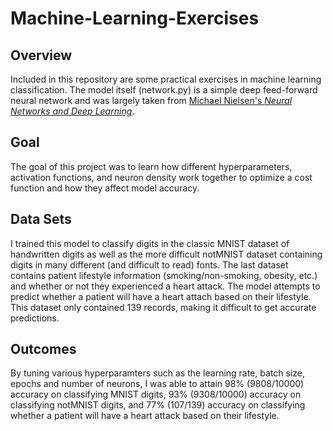 # Machine-Learning-Exercises

## Overview
Included in this repository are some practical exercises in machine learning classification. The model itself (network.py) is a simple deep feed-forward neural network and was largely taken from [Michael Nielsen's *Neural Networks and Deep Learning*](http://neuralnetworksanddeeplearning.com/index.html).

## Goal
The goal of this project was to learn how different hyperparameters, activation functions, and neuron density work together to optimize a cost function and how they affect model accuracy. 

## Data Sets
I trained this model to classify digits in the classic MNIST dataset of handwritten digits as well as the more difficult notMNIST dataset containing digits in many different (and difficult to read) fonts. The last dataset contains patient lifestyle information (smoking/non-smoking, obesity, etc.) and whether or not they experienced a heart attack. The model attempts to predict whether a patient will have a heart attach based on their lifestyle. This dataset only contained 139 records, making it difficult to get accurate predictions. 

## Outcomes
By tuning various hyperparamters such as the learning rate, batch size, epochs and number of neurons, I was able to attain 98% (9808/10000) accuracy on classifying MNIST digits, 93% (9308/10000) accuracy on classifying notMNIST digits, and 77% (107/139) accuracy on classifying whether a patient will have a heart attack based on their lifestyle.



